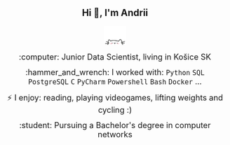 <div align="center">
    <h2>Hi 👋, I'm Andrii</h2>
    <p align="center">
        <img src="cat.webp" width="50"/>
    </p>
    <p><span style="font-size: 18px;">:computer: Junior Data Scientist, living in Košice SK</span></p>
    <p><span style="font-size: 18px;">:hammer_and_wrench: I worked with: <code>Python</code> <code>SQL</code> <code>PostgreSQL</code> <code>C</code> <code>PyCharm</code> <code>Powershell</code> <code>Bash</code> <code>Docker</code> ...</span></p>
    <p><span style="font-size: 18px;">⚡ I enjoy: reading, playing videogames, lifting weights and cycling :)</span></p>
    <p><span style="font-size: 18px;">:student: Pursuing a Bachelor's degree in computer networks</span></p>
</div>
